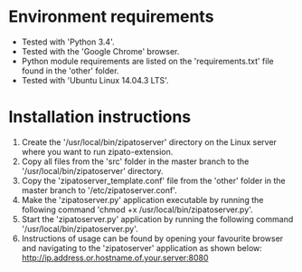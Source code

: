 # Environment requirements
* Tested with 'Python 3.4'.
* Tested with the 'Google Chrome' browser.
* Python module requirements are listed on the 'requirements.txt' file found in the 'other' folder.
* Tested with 'Ubuntu Linux 14.04.3 LTS'.

# Installation instructions
1) Create the '/usr/local/bin/zipatoserver' directory on the Linux server where you want to run zipato-extension.
2) Copy all files from the 'src' folder in the master branch to the '/usr/local/bin/zipatoserver' directory.
3) Copy the 'zipatoserver_template.conf' file from the 'other' folder in the master branch to '/etc/zipatoserver.conf'.
4) Make the 'zipatoserver.py' application executable by running the following command 'chmod +x /usr/local/bin/zipatoserver.py'.
5) Start the 'zipatoserver.py' application by running the following command '/usr/local/bin/zipatoserver.py'.
6) Instructions of usage can be found by opening your favourite browser and navigating to the 'zipatoserver' application as shown below:
http://ip.address.or.hostname.of.your.server:8080
